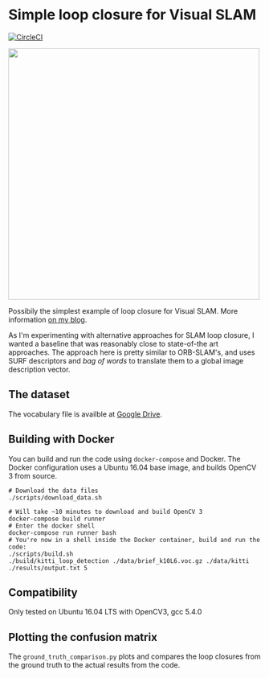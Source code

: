 # Simple loop closure for Visual SLAM

[![CircleCI](https://circleci.com/gh/nicolov/simple_slam_loop_closure.svg?style=shield)](https://circleci.com/gh/nicolov/simple_slam_loop_closure)

<img src="https://github.com/nicolov/simple_slam_loop_closure/raw/master/confusion_matrix_example.png" width="500" style="text-align: center"/>

Possibily the simplest example of loop closure for Visual SLAM. More
information [on my blog](http://nicolovaligi.com/bag-of-words-loop-closure-visual-slam.html).

As I'm experimenting with alternative approaches for SLAM loop closure, I
wanted a baseline that was reasonably close to state-of-the art approaches.
The approach here is pretty similar to ORB-SLAM's, and uses SURF descriptors
and *bag of words* to translate them to a global image description vector.

## The dataset

The vocabulary file is availble at [Google Drive](https://drive.google.com/file/d/1_5rV_Y6pqp6jm6lb-Kooe_uzuhaqXT3r/view?usp=sharing).

## Building with Docker

You can build and run the code using `docker-compose` and Docker. The Docker
configuration uses a Ubuntu 16.04 base image, and builds OpenCV 3 from source.

```
# Download the data files
./scripts/download_data.sh

# Will take ~10 minutes to download and build OpenCV 3
docker-compose build runner
# Enter the docker shell
docker-compose run runner bash
# You're now in a shell inside the Docker container, build and run the code:
./scripts/build.sh
./build/kitti_loop_detection ./data/brief_k10L6.voc.gz ./data/kitti ./results/output.txt 5
```

## Compatibility

Only tested on Ubuntu 16.04 LTS with OpenCV3, gcc 5.4.0

## Plotting the confusion matrix

The `ground_truth_comparison.py` plots and compares the loop closures from the
ground truth to the actual results from the code.
